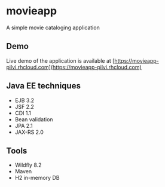 # movieapp
A simple movie cataloging application

## Demo 
Live demo of the application is available at [https://movieapp-pilvi.rhcloud.com](https://movieapp-pilvi.rhcloud.com)
    
## Java EE techniques
- EJB 3.2
- JSF 2.2
- CDI 1.1
- Bean validation
- JPA 2.1
- JAX-RS 2.0

## Tools
- Wildfly 8.2
- Maven
- H2 in-memory DB


